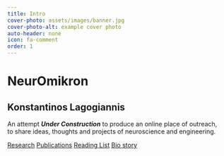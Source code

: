 ```yaml
---
title: Intro
cover-photo: assets/images/banner.jpg
cover-photo-alt: example cover photo
auto-header: none
icon: fa-comment
order: 1
---
```

# NeurOmikron
## Konstantinos Lagogiannis 
An attempt **_Under Construction_** to produce an online place of outreach,  
to share  ideas, thoughts and projects of neuroscience and engineering.  


<footer>
   <a href="#research-focus" class="button scrolly">Research</a>  <a href="#publications" class="button scrolly">Publications</a>  <a href="#reading-list" class="button scrolly">Reading List</a> <a href="#short-bio" class="button scrolly">Bio story</a>
  
</footer>


